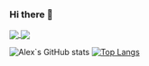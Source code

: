 ### Hi there 👋
<a href="https://github.com/alexandrucracea/github-readme-stats">
  <img align="center" src="![Alex`s GitHub stats](https://github-readme-stats.vercel.app/api?username=alexandrucracea&show_icons=true&theme=tokyonight)" />
</a>
<a href="https://github.com/alexandrucracea/convoychat">
  <img align="center" src="[![Top Langs](https://github-readme-stats.vercel.app/api/top-langs/?username=alexandrucracea&layout=compact&theme=tokyonight)](https://github.com/anuraghazra/github-readme-stats)" />
</a>

![Alex`s GitHub stats](https://github-readme-stats.vercel.app/api?username=alexandrucracea&show_icons=true&theme=tokyonight)
[![Top Langs](https://github-readme-stats.vercel.app/api/top-langs/?username=alexandrucracea&layout=compact&theme=tokyonight)](https://github.com/anuraghazra/github-readme-stats)

<!--
**alexandrucracea/alexandrucracea** is a ✨ _special_ ✨ repository because its `README.md` (this file) appears on your GitHub profile.

Here are some ideas to get you started:

- 🔭 I’m currently working on ...
- 🌱 I’m currently learning ...
- 👯 I’m looking to collaborate on ...
- 🤔 I’m looking for help with ...
- 💬 Ask me about ...
- 📫 How to reach me: ...
- 😄 Pronouns: ...
- ⚡ Fun fact: ...
-->
